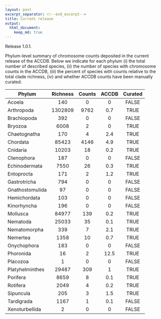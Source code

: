 ```yaml
---
layout: post
excerpt_separator: <!--end_excerpt-->
title: Current release
output:
  html_document:
    keep_md: true
---
```


<div class="message">
  Release 1.0.1.
</div>

Phylum-level summary of chromosome counts deposited in the current release of the ACCDB. Below we indicate for each phylum (i) the total number of described species, (ii) the number of species with chromosome counts in the ACCDB, (iii) the percent of species with counts relative to the total clade richness, (iv) and whether ACCDB counts have been manually curated.  




| Phylum | Richness | Counts | ACCDB | Curated |
|-----------------|:--------:|:------:|:-----:|:-------:|
| Acoela | 140 | 0 | 0 | FALSE |
| Arthropoda | 1302809 | 9762 | 0.7 | TRUE |
| Brachiopoda | 392 | 0 | 0 | FALSE |
| Bryozoa | 6008 | 2 | 0 | TRUE |
| Chaetognatha | 170 | 4 | 2.4 | TRUE |
| Chordata | 85423 | 4146 | 4.9 | TRUE |
| Cnidaria | 10203 | 18 | 0.2 | TRUE |
| Ctenophora | 187 | 0 | 0 | FALSE |
| Echinodermata | 7550 | 26 | 0.3 | TRUE |
| Entoprocta | 171 | 2 | 1.2 | TRUE |
| Gastrotricha | 794 | 0 | 0 | FALSE |
| Gnathostomulida | 97 | 0 | 0 | FALSE |
| Hemichordata | 103 | 0 | 0 | FALSE |
| Kinorhyncha | 196 | 0 | 0 | FALSE |
| Mollusca | 84977 | 139 | 0.2 | TRUE |
| Nematoda | 25033 | 35 | 0.1 | TRUE |
| Nematomorpha | 339 | 7 | 2.1 | TRUE |
| Nemertea | 1358 | 10 | 0.7 | TRUE |
| Onychophora | 183 | 0 | 0 | FALSE |
| Phoronida | 16 | 2 | 12.5 | TRUE |
| Placozoa | 1 | 0 | 0 | FALSE |
| Platyhelminthes | 29487 | 309 | 1 | TRUE |
| Porifera | 8659 | 8 | 0.1 | TRUE |
| Rotifera | 2049 | 4 | 0.2 | TRUE |
| Sipuncula | 205 | 3 | 1.5 | TRUE |
| Tardigrada | 1167 | 1 | 0.1 | FALSE |
| Xenoturbellida | 2 | 0 | 0 | FALSE |

<!--end_excerpt-->



